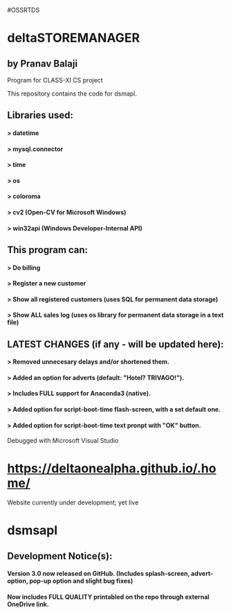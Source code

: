#OSSRTDS
# deltaSTOREMANAGER
## by Pranav Balaji
Program for CLASS-XI CS project

This repository contains the code for dsmapl.

## Libraries used:
#### > datetime
#### > mysql.connector 
#### > time 
#### > os
#### > coloroma
#### > cv2 (Open-CV for Microsoft Windows)
#### > win32api (Windows Developer-Internal API)


## This program can:
#### > Do billing

#### > Register a new customer

#### > Show all registered customers (uses SQL for permanent data storage)

#### > Show ALL sales log (uses os library for permanent data storage in a text file)

## LATEST CHANGES (if any - will be updated here):
#### > Removed unnecesary delays and/or shortened them.

#### > Added an option for adverts (default: "Hotel? TRIVAGO!").

#### > Includes FULL support for Anaconda3 (native).

#### > Added option for script-boot-time flash-screen, with a set default one.

#### > Added option for script-boot-time text pronpt with "OK" button.


Debugged with Microsoft Visual Studio

# https://deltaonealpha.github.io/.home/
Website currently under development; yet live

# dsmsapl


## Development Notice(s):
#### Version 3.0 now released on GitHub. (Includes splash-screen, advert-option, pop-up option and slight bug fixes)
#### Now includes FULL QUALITY printabled on the repo through external OneDrive link.

